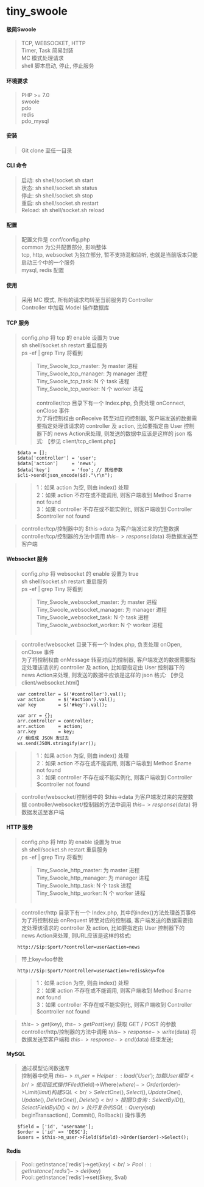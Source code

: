 # tiny_swoole

#### 极简Swoole 
> TCP, WEBSOCKET, HTTP <br />
> Timer, Task 简易封装 <br />
> MC 模式处理请求 <br />
> shell 脚本启动, 停止, 停止服务

#### 环境要求
> PHP >= 7.0 <br />
> swoole <br />
> pdo <br />
> redis <br />
> pdo_mysql <br />

#### 安装
> Git clone 至任一目录

#### CLI 命令
> 启动: sh shell/socket.sh start <br />
> 状态: sh shell/socket.sh status <br />
> 停止: sh shell/socket.sh stop <br />
> 重启: sh shell/socket.sh restart <br />
> Reload: sh shell/socket.sh reload <br />

#### 配置
> 配置文件是 conf/config.php <br />
> common 为公共配置部分, 影响整体 <br />
> tcp, http, websocket 为独立部分, 暂不支持混和监听, 也就是当前版本只能启动三个中的一个服务 <br />
> mysql, redis 配置 <br />

#### 使用
> 采用 MC 模式, 所有的请求均转至当前服务的 Controller <br />
> Controller 中加载 Model 操作数据库 <br />

#### TCP 服务
> config.php 将 tcp 的 enable 设置为 true <br />
> sh shell/socket.sh restart 重启服务 <br />
> ps -ef | grep Tiny 将看到 <br />
>> Tiny_Swoole_tcp_master: 为 master 进程  <br />
>> Tiny_Swoole_tcp_manager: 为 manager 进程<br />
>> Tiny_Swoole_tcp_task: N 个 task 进程 <br />
>> Tiny_Swoole_tcp_worker: N 个 worker 进程 <br /><br />
> controller/tcp 目录下有一个 Index.php, 负责处理 onConnect, onClose 事件<br />
> 为了将控制权由 onReceive 转至对应的控制器, 客户端发送的数据需要指定处理该请求的 controller 及 action, 比如要指定由 User 控制器下的 news Action来处理, 则发送的数据中应该是这样的 json 格式: 【参见 client/tcp_client.php】
```
	$data = [];
	$data['controller'] = 'user';
	$data['action']     = 'news';
	$data['key']        = 'foo'; // 其他参数
	$cli->send(json_encode($d)."\r\n");
```
>> 1：如果 action 为空, 则由 index() 处理 <br />
>> 2：如果 action 不存在或不能调用, 则客户端收到 Method $name not found <br />
>> 3：如果 controller 不存在或不能实例化, 则客户端收到 Controller $controller not found <br />

> controller/tcp/控制器中的 $this->data 为客户端发过来的完整数据
> controller/tcp/控制器的方法中调用 $this->response($data) 将数据发送至客户端

#### Websocket 服务
> config.php 将 websocket 的 enable 设置为 true <br />
> sh shell/socket.sh restart 重启服务 <br />
> ps -ef | grep Tiny 将看到 <br />
>> Tiny_Swoole_websocket_master: 为 master 进程  <br />
>> Tiny_Swoole_websocket_manager: 为 manager 进程<br />
>> Tiny_Swoole_websocket_task: N 个 task 进程 <br />
>> Tiny_Swoole_websocket_worker: N 个 worker 进程 <br /><br />

> controller/websocket 目录下有一个 Index.php, 负责处理 onOpen, onClose 事件 <br />
> 为了将控制权由 onMessage 转至对应的控制器, 客户端发送的数据需要指定处理该请求的 controller 及 action, 比如要指定由 User 控制器下的 news Action来处理, 则发送的数据中应该是这样的 json 格式: 【参见 client/websocket.html】
```
	var controller = $('#controller').val();
    var action     = $('#action').val();
    var key        = $('#key').val();

    var arr = {};
    arr.controller = controller;
    arr.action     = action;
    arr.key        = key;
    // 组成成 JSON 发过去
    ws.send(JSON.stringify(arr));
```
>> 1：如果 action 为空, 则由 index() 处理 <br />
>> 2：如果 action 不存在或不能调用, 则客户端收到 Method $name not found <br />
>> 3：如果 controller 不存在或不能实例化, 则客户端收到 Controller $controller not found <br />

> controller/websocket/控制器中的 $this->data 为客户端发过来的完整数据
> controller/websocket/控制器的方法中调用 $this->response($data) 将数据发送至客户端

#### HTTP 服务
> config.php 将 http 的 enable 设置为 true <br />
> sh shell/socket.sh restart 重启服务 <br />
> ps -ef | grep Tiny 将看到 <br />
>> Tiny_Swoole_http_master: 为 master 进程  <br />
>> Tiny_Swoole_http_manager: 为 manager 进程<br />
>> Tiny_Swoole_http_task: N 个 task 进程 <br />
>> Tiny_Swoole_http_worker: N 个 worker 进程 <br /><br />

> controller/http 目录下有一个 Index.php, 其中的index()方法处理首页事件 <br />
> 为了将控制权由 onRequest 转至对应的控制器, 客户端发送的数据需要指定处理该请求的 controller 及 action, 比如要指定由 User 控制器下的 news Action来处理, 则URL应该是这样的格式: 
```
	http://$ip:$port/?controller=user&action=news
```
> 带上key=foo参数
```
	http://$ip:$port/?controller=user&action=redis&key=foo
```

>> 1：如果 action 为空, 则由 index() 处理 <br />
>> 2：如果 action 不存在或不能调用, 则客户端收到 Method $name not found <br />
>> 3：如果 controller 不存在或不能实例化, 则客户端收到 Controller $controller not found <br />

> $this->get($key), $ths->getPost($key) 获取 GET / POST 的参数
> controller/http/控制器的方法中调用 $this->response->write($data) 将数据发送至客户端和 $this->response->end($data) 结束发送;

#### MySQL
> 通过模型访问数据库<br />
> 控制器中使用 $this->m_user = Helper::load('User'); 加载 User 模型<br />
> 使用链式操作 Filed($field)->Where($where)->Order($order)->Limit($limit) 构建 SQL<br />
> SelectOne(), Select(), UpdateOne(), Update(), DeleteOne(), Delete()<br />
> 根据ID 查询: SelectByID(), SelectFieldByID()<br />
> 执行复杂的 SQL: Query($sql)<br />
> beginTransaction(), Commit(), Rollback() 操作事务<br />
```
	$field = ['id', 'username'];
    $order = ['id' => 'DESC'];
    $users = $this->m_user->Field($field)->Order($order)->Select();
```

#### Redis
> Pool::getInstance('redis')->get($key) <br />
> Pool::getInstance('redis')->del($key) <br />
> Pool::getInstance('redis')->set($key, $val) <br />